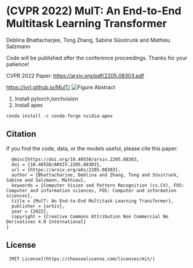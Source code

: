 # (CVPR 2022) MulT: An End-to-End Multitask Learning Transformer
Deblina Bhattacharjee, Tong Zhang, Sabine Süsstrunk and Mathieu Salzmann

Code will be published after the conference proceedings. Thanks for your patience!

CVPR 2022 Paper: https://arxiv.org/pdf/2205.08303.pdf

https://ivrl.github.io/MulT/
![Figure Abstract](fig_abstract.png)

1. Install pytorch,torchvision
2. Install apex
```
conda install -c conda-forge nvidia-apex 
```


##  Citation
If you find the code, data, or the models useful, please cite this paper:
```
  @misc{https://doi.org/10.48550/arxiv.2205.08303,
  doi = {10.48550/ARXIV.2205.08303},
  url = {https://arxiv.org/abs/2205.08303},
  author = {Bhattacharjee, Deblina and Zhang, Tong and Süsstrunk, Sabine and Salzmann, Mathieu},
  keywords = {Computer Vision and Pattern Recognition (cs.CV), FOS: Computer and information sciences, FOS: Computer and information sciences},
  title = {MulT: An End-to-End Multitask Learning Transformer},
  publisher = {arXiv},
  year = {2022},
  copyright = {Creative Commons Attribution Non Commercial No Derivatives 4.0 International}
}
```
## License 
``` 
 [MIT License](https://choosealicense.com/licenses/mit/)
```
